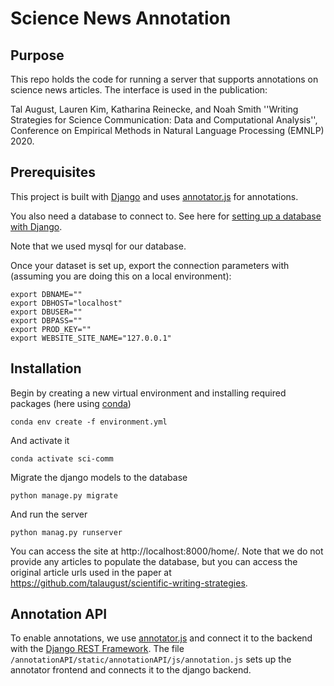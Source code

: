 # Science News Annotation

## Purpose
This repo holds the code for running a server that supports annotations on science news articles. The interface is used in the publication:

  Tal August, Lauren Kim, Katharina Reinecke, and Noah Smith ''Writing Strategies for Science Communication: Data and Computational Analysis'', Conference on Empirical Methods in Natural Language Processing (EMNLP) 2020.


## Prerequisites 
This project is built with [Django](https://www.djangoproject.com/) and uses [annotator.js](http://annotatorjs.org/) for annotations. 

You also need a database to connect to. See here for [setting up a database with Django](https://docs.djangoproject.com/en/3.1/ref/databases/).

Note that we used mysql for our database.

Once your dataset is set up, export the connection parameters with (assuming you are doing this on a local environment):

```
export DBNAME=""
export DBHOST="localhost" 
export DBUSER=""
export DBPASS=""
export PROD_KEY=""
export WEBSITE_SITE_NAME="127.0.0.1"
```



## Installation
Begin by creating a new virtual environment and installing required packages 
(here using [conda](https://docs.conda.io/projects/conda/en/latest/user-guide/tasks/manage-environments.html))

`conda env create -f environment.yml`

And activate it 

`conda activate sci-comm`


Migrate the django models to the database

`python manage.py migrate`

And run the server

`python manag.py runserver`

You can access the site at http://localhost:8000/home/. Note that we do not provide any articles to populate the database, but you can access the original article urls used in the paper at https://github.com/talaugust/scientific-writing-strategies. 

## Annotation API

To enable annotations, we use [annotator.js](http://annotatorjs.org/) and connect it to the backend with the [Django REST Framework](https://www.django-rest-framework.org/). The file `/annotationAPI/static/annotationAPI/js/annotation.js` sets up the annotator frontend and connects it to the django backend. 
